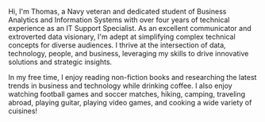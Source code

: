 Hi, I'm Thomas, a Navy veteran and dedicated student of Business Analytics and Information Systems with over four years of technical experience as an IT Support Specialist. As an excellent communicator and extroverted data visionary, I'm adept at simplifying complex technical concepts for diverse audiences. I thrive at the intersection of data, technology, people, and business, leveraging my skills to drive innovative solutions and strategic insights.

In my free time, I enjoy reading non-fiction books and researching the latest trends in business and technology while drinking coffee. I also enjoy watching football games and soccer matches, hiking, camping, traveling abroad, playing guitar, playing video games, and cooking a wide variety of cuisines!

<!---
thomascowart/thomascowart is a ✨ special ✨ repository because its `README.md` (this file) appears on your GitHub profile.
You can click the Preview link to take a look at your changes.
--->
